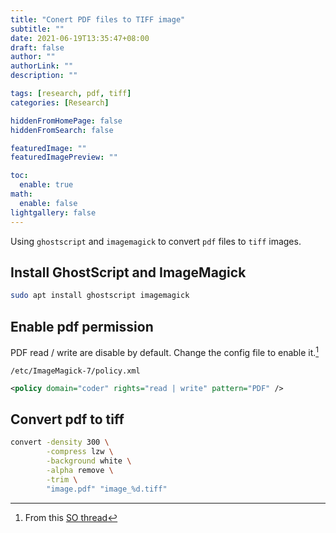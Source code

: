 ```yaml
---
title: "Conert PDF files to TIFF image"
subtitle: ""
date: 2021-06-19T13:35:47+08:00
draft: false
author: ""
authorLink: ""
description: ""

tags: [research, pdf, tiff]
categories: [Research]

hiddenFromHomePage: false
hiddenFromSearch: false

featuredImage: ""
featuredImagePreview: ""

toc:
  enable: true
math:
  enable: false
lightgallery: false
---
```


Using `ghostscript` and `imagemagick` to convert `pdf` files to `tiff` images.

<!--more-->

## Install GhostScript and ImageMagick

```bash Ubuntu
sudo apt install ghostscript imagemagick
```

## Enable pdf permission

PDF read / write are disable by default. Change the config file to enable it.[^1]

[^1]: From this [SO thread](https://stackoverflow.com/questions/52998331/imagemagick-security-policy-pdf-blocking-conversion)

`/etc/ImageMagick-7/policy.xml`

```xml /etc/ImageMagick-7/policy.xml
<policy domain="coder" rights="read | write" pattern="PDF" />
```

## Convert pdf to tiff

```bash
convert -density 300 \
        -compress lzw \
        -background white \
        -alpha remove \
        -trim \
        "image.pdf" "image_%d.tiff"
```

